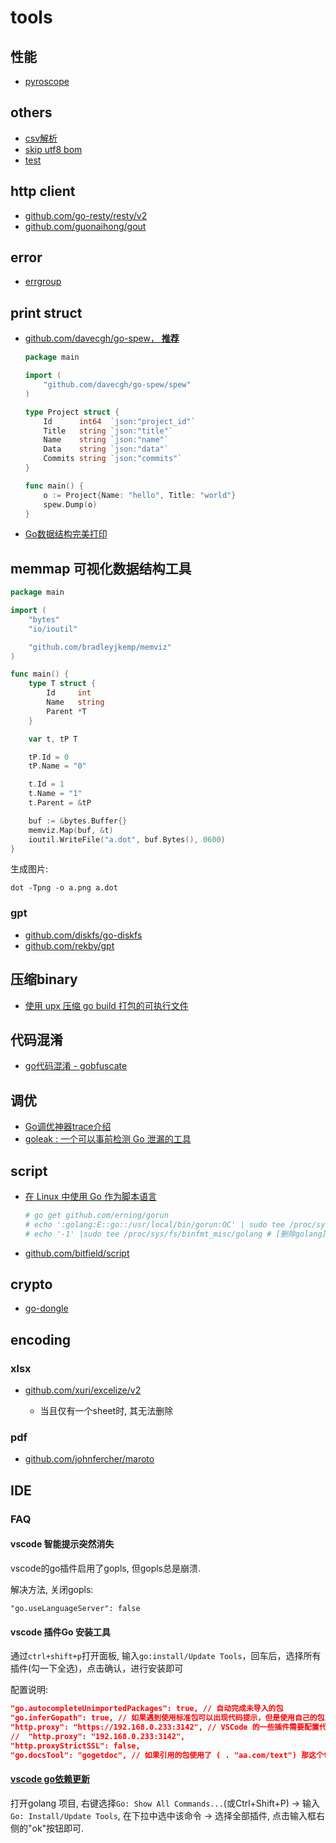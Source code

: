 # tools
## 性能
- [pyroscope](https://colobu.com/2022/01/27/pyroscope-a-continuous-profiling-platform/)

## others
- [csv解析](https://github.com/gocarina/gocsv)
- [skip utf8 bom](https://github.com/dimchansky/utfbom)
- [test](https://github.com/stretchr/testify)

## http client
- [github.com/go-resty/resty/v2](https://github.com/go-resty/resty)
- [github.com/guonaihong/gout](https://github.com/guonaihong/gout)

## error
- [errgroup]()

## print struct
- [github.com/davecgh/go-spew， **推荐**](github.com/davecgh/go-spew)

	```go
	package main

	import (
	    "github.com/davecgh/go-spew/spew"
	)

	type Project struct {
	    Id      int64  `json:"project_id"`
	    Title   string `json:"title"`
	    Name    string `json:"name"`
	    Data    string `json:"data"`
	    Commits string `json:"commits"`
	}

	func main() {
	    o := Project{Name: "hello", Title: "world"}
	    spew.Dump(o)
	}
	```
- [Go数据结构完美打印](https://github.com/shivamMg/ppds)

## memmap 可视化数据结构工具
```go
package main

import (
	"bytes"
	"io/ioutil"

	"github.com/bradleyjkemp/memviz"
)

func main() {
	type T struct {
		Id     int
		Name   string
		Parent *T
	}

	var t, tP T

	tP.Id = 0
	tP.Name = "0"

	t.Id = 1
	t.Name = "1"
	t.Parent = &tP

	buf := &bytes.Buffer{}
	memviz.Map(buf, &t)
	ioutil.WriteFile("a.dot", buf.Bytes(), 0600)
}
```

生成图片:
```
dot -Tpng -o a.png a.dot
```

### gpt
- [github.com/diskfs/go-diskfs](https://github.com/diskfs/go-diskfs)
- [github.com/rekby/gpt](https://github.com/rekby/gpt)

## 压缩binary
- [使用 upx 压缩 go build 打包的可执行文件](https://abelsu7.top/2019/10/24/go-build-compress-using-upx/)

## 代码混淆
- [go代码混淆 - gobfuscate](https://www.bcskill.com/index.php/archives/1000.html)

## 调优
- [Go调优神器trace介绍](https://studygolang.com/articles/9693)
- [goleak : 一个可以事前检测 Go 泄漏的工具](https://mp.weixin.qq.com/s?__biz=MzUzNTY5MzU2MA==&mid=2247494572&idx=1&sn=f6281cd182e7bfb7f20cd3641cb93306)

## script
- [在 Linux 中使用 Go 作为脚本语言](https://studygolang.com/articles/12461)

    ```bash
    # go get github.com/erning/gorun
    # echo ':golang:E::go::/usr/local/bin/gorun:OC' | sudo tee /proc/sys/fs/binfmt_misc/register
    # echo '-1' |sudo tee /proc/sys/fs/binfmt_misc/golang # [删除golang](https://android.googlesource.com/kernel/x86_64/+/android-5.0.0_r0.12/Documentation/binfmt_misc.txt)
    ```
- [github.com/bitfield/script](https://github.com/bitfield/script)

## crypto
- [go-dongle](github.com/golang-module/dongle)

## encoding
### xlsx
- [github.com/xuri/excelize/v2](https://github.com/qax-os/excelize)

	- 当且仅有一个sheet时, 其无法删除
### pdf
- [github.com/johnfercher/maroto](https://github.com/johnfercher/maroto)

## IDE
### FAQ
#### vscode 智能提示突然消失
vscode的go插件启用了gopls, 但gopls总是崩溃.

解决方法, 关闭gopls:
```
"go.useLanguageServer": false
```

#### vscode 插件Go 安装工具
通过`ctrl+shift+p`打开面板, 输入`go:install/Update Tools`，回车后，选择所有插件(勾一下全选)，点击确认，进行安装即可

配置说明:
```json
"go.autocompleteUnimportedPackages": true, // 自动完成未导入的包
"go.inferGopath": true, // 如果遇到使用标准包可以出现代码提示，但是使用自己的包或者第三方库无法出现代码提示，可以查看一下该配置项
"http.proxy": "https://192.168.0.233:3142", // VSCode 的一些插件需要配置代理，才能够正常安装
//  "http.proxy": "192.168.0.233:3142",
"http.proxyStrictSSL": false,
"go.docsTool": "gogetdoc", // 如果引用的包使用了 ( . "aa.com/text") 那这个text包下的函数也无法跳转进去, 可将 "go.docsTool" 改为 gogetdoc，默认是 godoc
```

#### [vscode go依赖更新](https://github.com/golang/vscode-go/blob/master/docs/commands.md#go-installupdate-tools)
打开golang 项目, 右键选择`Go: Show All Commands...`(或Ctrl+Shift+P) -> 输入`Go: Install/Update Tools`, 在下拉中选中该命令 -> 选择全部插件, 点击输入框右侧的"ok"按钮即可.